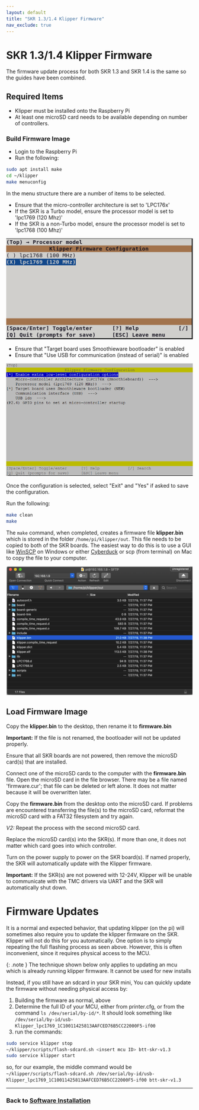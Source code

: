 ```yaml
---
layout: default
title: "SKR 1.3/1.4 Klipper Firmware"
nav_exclude: true
---
```


# SKR 1.3/1.4 Klipper Firmware

The firmware update process for both SKR 1.3 and SKR 1.4 is the same so the guides have been combined.

## Required Items

* Klipper must be installed onto the Raspberry Pi
* At least one microSD card needs to be available depending on number of controllers.

### Build Firmware Image

* Login to the Raspberry Pi
* Run the following:

```bash
sudo apt install make
cd ~/klipper
make menuconfig
```

In the menu structure there are a number of items to be selected.

* Ensure that the  micro-controller architecture is set to 'LPC176x'
* If the SKR is a Turbo model, ensure the processor model is set to 'lpc1769 (120 Mhz)'
* If the SKR is a non-Turbo model, ensure the processor model is set to 'lpc1768 (100 Mhz)'

![](./images/klipper_turbo_selection.png)

* Ensure that "Target board uses Smoothieware bootloader" is enabled
* Ensure that "Use USB for communication (instead of serial)" is enabled

![](./images/klipper_menuconfig.png)

Once the configuration is selected, select "Exit" and "Yes" if asked to save the configuration.

Run the following:

```bash
make clean
make
```

The `make` command, when completed, creates a firmware file **klipper.bin** which is stored in the folder `/home/pi/klipper/out`.  This file needs to be copied to both of the SKR boards.  The easiest way to do this is to use a GUI like [WinSCP](https://winscp.net/eng/download.php) on Windows or either [Cyberduck](https://cyberduck.io) or scp (from terminal) on Mac to copy the file to your computer.

![Cyberduck software example](./images/cyberduck_example.png)

## Load Firmware Image

Copy the **klipper.bin** to the desktop, then rename it to **firmware.bin**

**Important:** If the file is not renamed, the bootloader will not be updated properly.

Ensure that all SKR boards are not powered, then remove the microSD card(s) that are installed.

Connect one of the microSD cards to the computer with the **firmware.bin** file.  Open the microSD card in the file browser.  There may be a file named 'firmware.cur'; that file can be deleted or left alone. It does not matter because it will be overwritten later.

Copy the **firmware.bin** from the desktop onto the microSD card.  If problems are encountered transferring the file(s) to the microSD card, reformat the microSD card with a FAT32 filesystem and try again.

_V2:_ Repeat the process with the second microSD card.

Replace the microSD card(s) into the SKR(s).  If more than one, it does not matter which card goes into which controller.

Turn on the power supply to power on the SKR board(s).  If named properly, the SKR will automatically update with the Klipper firmware.

**Important:** If the SKR(s) are not powered with 12-24V, Klipper will be unable to communicate with the TMC drivers via UART and the SKR will automatically shut down.


# Firmware Updates
It is a normal and expected behavior, that updating klipper (on the pi) will sometimes also require you to update the klipper firmware on the SKR. Klipper will not do this for you automatically.  One option is to simply repeating the full flashing process as seen above.  However, this is often inconvenient, since it requires physical access to the MCU.

{: .note }
The technique shown below only applies to updating an mcu which is already running klipper firmware.  It cannot be used for new installs

Instead, if you still have an sdcard in your SKR mini, You can quickly update the firmware without needing physical access by:

1. Building the firmware as normal, above
2. Determine the full ID of your MCU, either from printer.cfg, or from the command `ls /dev/serial/by-id/*`.  It should look something like `/dev/serial/by-id/usb-Klipper_lpc1769_1C10011425813AAFCED76B5CC22000F5-if00`
3. run  the commands:

```bash
sudo service klipper stop
~/klipper/scripts/flash-sdcard.sh <insert mcu ID> btt-skr-v1.3
sudo service klipper start

```

so, for our example, the middle command would be `~/klipper/scripts/flash-sdcard.sh /dev/serial/by-id/usb-Klipper_lpc1769_1C10011425813AAFCED76B5CC22000F5-if00 btt-skr-v1.3`



---

### Back to [Software Installation](./index.md#klipper-octoprint-configuration)
